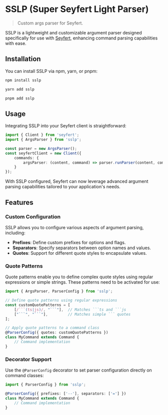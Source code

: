 # SSLP (Super Seyfert Light Parser)
> Custom args parser for Seyfert.

SSLP is a lightweight and customizable argument parser designed specifically for use with [Seyfert](https://www.seyfert.dev/), enhancing command parsing capabilities with ease.

## Installation
You can install SSLP via npm, yarn, or pnpm:

```bash
npm install sslp
```

```bash
yarn add sslp
```

```bash
pnpm add sslp
```

## Usage
Integrating SSLP into your Seyfert client is straightforward:

```typescript
import { Client } from 'seyfert';
import { ArgsParser } from 'sslp';

const parser = new ArgsParser();
const seyfertClient = new Client({
    commands: {
        argsParser: (content, command) => parser.runParser(content, command)
    }
});
```

With SSLP configured, Seyfert can now leverage advanced argument parsing capabilities tailored to your application's needs.

## Features

### Custom Configuration
SSLP allows you to configure various aspects of argument parsing, including:
- **Prefixes**: Define custom prefixes for options and flags.
- **Separators**: Specify separators between option names and values.
- **Quotes**: Support for different quote styles to encapsulate values.

### Quote Patterns
Quote patterns enable you to define complex quote styles using regular expressions or simple strings. These patterns need to be activated for use:

```typescript
import { ArgsParser, ParserConfig } from 'sslp';

// Define quote patterns using regular expressions
const customQuotePatterns = [
    [/```(ts|js)/, "```"],  // Matches ```ts and ```js
    ["```", "```"],         // Matches simple ``` quotes
];

// Apply quote patterns to a command class
@ParserConfig({ quotes: customQuotePatterns })
class MyCommand extends Command {
    // Command implementation
}
```

### Decorator Support
Use the `@ParserConfig` decorator to set parser configuration directly on command classes:

```typescript
import { ParserConfig } from 'sslp';

@ParserConfig({ prefixes: ['--'], separators: ['='] })
class MyCommand extends Command {
    // Command implementation
}
```

